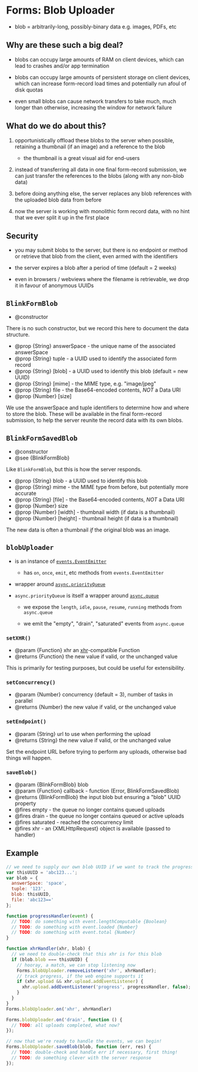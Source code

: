 # Forms: Blob Uploader

- blob = arbitrarily-long, possibly-binary data e.g. images, PDFs, etc


## Why are these such a big deal?

- blobs can occupy large amounts of RAM on client devices, which can lead to
  crashes and/or app termination

- blobs can occupy large amounts of persistent storage on client devices, which
  can increase form-record load times and potentially run afoul of disk quotas

- even small blobs can cause network transfers to take much, much longer than
  otherwise, increasing the window for network failure


## What do we do about this?

1. opportunistically offload these blobs to the server when possible, retaining
  a thumbnail (if an image) and a reference to the blob

    - the thumbnail is a great visual aid for end-users

2. instead of transferring all data in one final form-record submission, we can
  just transfer the references to the blobs (along with any non-blob data)

3. before doing anything else, the server replaces any blob references with the
  uploaded blob data from before

4. now the server is working with monolithic form record data, with no hint that
  we ever split it up in the first place


## Security

- you may submit blobs to the server, but there is no endpoint or method or
  retrieve that blob from the client, even armed with the identifiers

- the server expires a blob after a period of time (default = 2 weeks)

- even in browsers / webviews where the filename is retrievable, we drop it
  in favour of anonymous UUIDs


## `BlinkFormBlob`

- @constructor

There is no such constructor, but we record this here to document the data
structure.

- @prop {String} answerSpace - the unique name of the associated answerSpace
- @prop {String} tuple - a UUID used to identify the associated form record
- @prop {String} [blob] - a UUID used to identify this blob (default = new UUID)
- @prop {String} [mime] - the MIME type, e.g. "image/jpeg"
- @prop {String} file - the Base64-encoded contents, _NOT_ a Data URI
- @prop {Number} [size]

We use the answerSpace and tuple identifiers to determine how and where to
store the blob. These will be available in the final form-record submission, to
help the server reunite the record data with its own blobs.


## `BlinkFormSavedBlob`

- @constructor
- @see {BlinkFormBlob}

Like `BlinkFormBlob`, but this is how the server responds.

- @prop {String} blob - a UUID used to identify this blob
- @prop {String} mime - the MIME type from before, but potentially more accurate
- @prop {String} [file] - the Base64-encoded contents, _NOT_ a Data URI
- @prop {Number} size
- @prop {Number} [width] - thumbnail width (if data is a thumbnail)
- @prop {Number} [height] - thumbnail height  (if data is a thumbnail)

The new data is often a thumbnail _if_ the original blob was an image.


## `blobUploader`

- is an instance of [`events.EventEmitter`](http://nodejs.org/api/events.html#events_class_events_eventemitter)

    - has `on`, `once`, `emit`, etc methods from `events.EventEmitter`

- wrapper around [`async.priorityQueue`](https://github.com/caolan/async#priorityQueue)

- `async.priorityQueue` is itself a wrapper around
  [`async.queue`](https://github.com/caolan/async#queue)

    - we expose the `length`, `idle`, `pause`, `resume`, `running` methods from
      `async.queue`

    - we emit the "empty", "drain", "saturated" events from `async.queue`

### `setXHR()`

- @param {Function} xhr an [xhr](https://github.com/Raynos/xhr)-compatible Function
- @returns {Function} the new value if valid, or the unchanged value

This is primarily for testing purposes, but could be useful for extensibility.

### `setConcurrency()`

- @param {Number} concurrency (default = 3), number of tasks in parallel
- @returns {Number} the new value if valid, or the unchanged value

### `setEndpoint()`

- @param {String} url to use when performing the upload
- @returns {String} the new value if valid, or the unchanged value

Set the endpoint URL before trying to perform any uploads, otherwise bad things
will happen.

### `saveBlob()`

- @param {BlinkFormBlob} blob
- @param {Function} callback - function (Error, BlinkFormSavedBlob)
- @returns {BlinkFormBlob} the input blob but ensuring a "blob" UUID property
- @fires empty - the queue no longer contains queued uploads
- @fires drain - the queue no longer contains queued or active uploads
- @fires saturated - reached the concurrency limit
- @fires xhr - an {XMLHttpRequest} object is available (passed to handler)


## Example

```javascript
// we need to supply our own blob UUID if we want to track the progress later
var thisUUID = 'abc123...';
var blob = {
  answerSpace: 'space',
  tuple: '123',
  blob: thisUUID,
  file: 'abc123=='
};

function progressHandler(event) {
  // TODO: do something with event.lengthComputable {Boolean}
  // TODO: do something with event.loaded {Number}
  // TODO: do something with event.total {Number}
}

function xhrHandler(xhr, blob) {
  // we need to double-check that this xhr is for this blob
  if (blob.blob === thisUUID) {
    // hooray, a match, we can stop listening now
    Forms.blobUploader.removeListener('xhr', xhrHandler);
    // track progress, if the web engine supports it
    if (xhr.upload && xhr.upload.addEventListener) {
      xhr.upload.addEventListener('progress', progressHandler, false);
    }
  }
}
Forms.blobUploader.on('xhr', xhrHandler)

Forms.blobUploader.on('drain', function () {
  // TODO: all uploads completed, what now?
});

// now that we're ready to handle the events, we can begin!
Forms.blobUploader.saveBlob(blob, function (err, res) {
  // TODO: double-check and handle err if necessary, first thing!
  // TODO: do something clever with the server response
});
```
